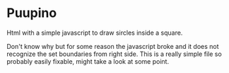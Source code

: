 # Puupino
Html with a simple javascript to draw sircles inside a square.

Don't know why but for some reason the javascript broke and it does not recognize the set boundaries from right side.
This is a really simple file so probably easily fixable, might take a look at some point.
